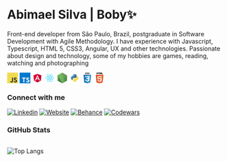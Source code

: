 
# Abimael Silva | Boby✨ 

Front-end developer from São Paulo, Brazil, postgraduate in Software Development with Agile Methodology. I have experience with Javascript, Typescript, HTML 5, CSS3, Angular, UX and other technologies.
Passionate about design and technology, some of my hobbies are games, reading, watching and photographing

<div style="display: inline_block">
<img align="center" style="width:25px" alt="html5" src="https://raw.githubusercontent.com/github/explore/80688e429a7d4ef2fca1e82350fe8e3517d3494d/topics/javascript/javascript.png">
<img align="center" style="width:25px" alt="html5" src="https://raw.githubusercontent.com/github/explore/80688e429a7d4ef2fca1e82350fe8e3517d3494d/topics/typescript/typescript.png">
<img align="center" style="width:25px" alt="html5" src="https://raw.githubusercontent.com/github/explore/80688e429a7d4ef2fca1e82350fe8e3517d3494d/topics/angular/angular.png">
<img align="center" style="width:25px" alt="html5" src="https://raw.githubusercontent.com/github/explore/80688e429a7d4ef2fca1e82350fe8e3517d3494d/topics/react/react.png">
<img align="center" style="width:25px" alt="html5" src="https://raw.githubusercontent.com/github/explore/80688e429a7d4ef2fca1e82350fe8e3517d3494d/topics/nodejs/nodejs.png">
<img align="center" style="width:25px" alt="html5" src="https://raw.githubusercontent.com/github/explore/80688e429a7d4ef2fca1e82350fe8e3517d3494d/topics/python/python.png">
<img align="center" style="width:25px" alt="html5" src="https://raw.githubusercontent.com/github/explore/80688e429a7d4ef2fca1e82350fe8e3517d3494d/topics/css/css.png">
<img align="center" style="width:25px" alt="html5" src="https://raw.githubusercontent.com/github/explore/80688e429a7d4ef2fca1e82350fe8e3517d3494d/topics/html/html.png">
</div>

### Connect with me  
[![Linkedin](https://img.shields.io/badge/LinkedIn-0077B5?style=for-the-badge&logo=linkedin&logoColor=white)](https://www.linkedin.com/in/abimael-s-silva/)
[![Website](https://img.shields.io/badge/website-000000?style=for-the-badge&logo=About.me&logoColor=white)](https://www.abimael.com.br)
[![Behance](https://img.shields.io/badge/-Behance-blue?style=for-the-badge&logo=behance&logoColor=white)](https://www.linkedin.com/in/abimael-s-silva/)
[![Codewars](https://img.shields.io/badge/Codewars-B1361E?style=for-the-badge&logo=Codewars&logoColor=white)](https://www.linkedin.com/in/abimael-s-silva/)


### GitHub Stats 
<div style="display: flex; flex-direction: row; align-content: flex-start;">

![Top Langs](https://github-readme-stats.vercel.app/api/top-langs/?username=abimael-boby&show_icons=true&theme=tokyonight)

</div>

<!--
**abimael-boby/abimael-boby** is a ✨ _special_ ✨ repository because its `README.md` (this file) appears on your GitHub profile.

Here are some ideas to get you started:

- 🔭 I’m currently working on ...
- 🌱 I’m currently learning ...
- 👯 I’m looking to collaborate on ...
- 🤔 I’m looking for help with ...
- 💬 Ask me about ...
- 📫 How to reach me: ...
- 😄 Pronouns: ...
- ⚡ Fun fact: ...
-->
